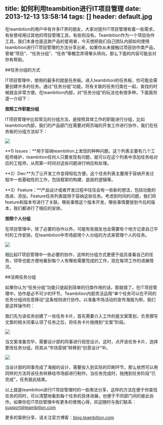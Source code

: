 title: 如何利用teambition进行IT项目管理
date: 2013-12-13 13:58:14
tags: []
header: default.jpg
---
在teambition的用户中有许多IT界的朋友，大家对提升IT项目管理有着一些需求，有些曾经用过其他的项目管理工具，有些则没有。Teambition作为一个项目协作工具，我们本身也是这款产品的爱用者，今天想把我们自己团队内部如何使用teambition进行IT项目管理的方法分享出来，如果你从未接触过项目协作类产品，曾被“项目”、“任务分组”、“任务”等概念弄得晕头转向，那么下面的内容可能会对你有帮助。

##任务分组的方式

IT项目管理中，使用的最多的就是任务板。进入teambition的任务板，你可能会需要创建许多的任务。通过“任务分组”功能，将有关联的任务归类在一起，查找的时候就会非常方便。在teambition内部，对“任务分组”的玩法也有很多种，下面我将逐一介绍下：

**按照工作职能分组**

IT项目管理中比较常见的分组方法，是按照具体工作的职能进行分组，比如teambition内部，我们的产品部门在需要对网页端的开发工作进行协作，我们在任务板的分组方法如下：

![](/image/1386914570648图-1.jpg)

**1) Issues：**用于容纳teambition上发现的种种问题。这个列表主要有几个工程师维护，teambition任何人只要发现有问题，就可以在这个列表中添加任务给对应的工程师，从而第一时间对这些问题进行响应和处理。 

**2）Dev:**为了让开发工作变得轻松方便，这个任务列表主要用于容纳开发过程中一些基础性的工作，包括框架的构建、底层的逻辑等。 

**3）Feature：**产品设计或者开发过程中往往会有一些新的想法，包括功能的改进、添加，Feature任务列表就用于容纳这些任务。考虑到时间的问题，我们将feature和版本号进行了关联。哪些事情这个版本开发，哪些事情要放到今后的版本，我们都进行了相应的安排。

**按照个人分组**

在项目管理中，除了必要的协作以外，可能有些朋友也会需要有个地方记录自己平时的工作安排。在teambition中市场部用个人分组的方式来管理个人的任务。

![](/image/图-2.jpg)

相比起IT项目管理中一些必要的协作，这样的分组方式更便于组员查看自己的任务，领导也能方便地看到每个人有哪些需要完成的工作，现在每项工作的进展情况。

##活用任务分组

如果你认为“任务分组”功能只是起到简单的归类作用的话，那就错了。在IT项目管理中，协作是必不可少的环节。Teambition内部灵活运用“单个任务可以在不同的任务分组间任意移动”这条规则进行协作。以准备市场活动的宣传海报为例，我们是这样操作的：

我们先为该任务创建了一张任务卡片，首先需要介入工作的是文案策划，负责撰写文案的相关同事认领了任务之后，将任务卡片拖拽到“文案”阶段。

![](/image/blog插图1.jpg)

当文案准备完毕，需要设计部的同事进行视觉设计。这时，点开该任务卡片，选择更改任务分组，将其从“市场营销”转移到“创意设计”中。

![](/image/blog插图2.jpg)

当设计部的同事完成了海报的设计，需要投入到实际的印刷环节，那么依然可以用同样的方法将该任务转移给市场部进行制作。当任务完成时，拖拽到任务阶段“已完成”，任务就此结束。

以上就是teambition进行IT项目管理时的一些用法分享，这样的方法在便于你查找任务的同时，可以清楚地看到每个任务的具体进展，也便于不同部门间的彼此协作。如果你在IT项目管理中有更多的使用心得，欢迎随时与我们联系：[support@teambition.com](mailto:support@teambition.com)

更多的案例分享，请关注官方博客：[blog.teambition.com](http://blog.teambition.com/)